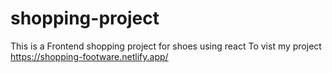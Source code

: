 # shopping-project
This is a Frontend shopping project for shoes using react
To vist my project
https://shopping-footware.netlify.app/
